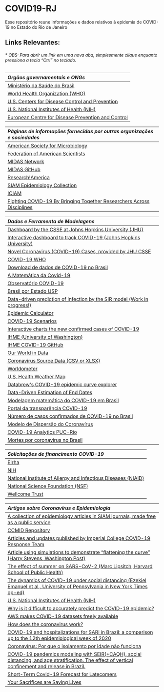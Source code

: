 
# COVID19-RJ

Esse repositório reune informações e dados relativos à epidemia de COVID-19 no Estado do Rio de Janeiro

## Links Relevantes:
###### * OBS: Para abrir um link em uma nova aba, simplesmente clique enquanto pressiona a tecla “Ctrl” no teclado.

| *Orgãos governamentais e ONGs* |
| :----- |
|[Ministério da Saúde do Brasil](https://saude.gov.br/)|
|[World Health Organization (WHO)](https://www.who.int/emergencies/diseases/novel-coronavirus-2019)|
|[U.S. Centers for Disease Control and Prevention](https://www.cdc.gov/coronavirus/2019-ncov/index.html)| 
|[U.S. National Institutes of Health (NIH)](https://www.fic.nih.gov/ResearchTopics/Pages/infectiousdiseases-coronavirus-cov.aspx)| 
|[European Centre for Disease Prevention and Control]( https://www.ecdc.europa.eu/en/covid-19-pandemic)|

| *Páginas de informações fornecidas por outras organizações e sociedades* |
| :----- |
|[American Society for Microbiology](https://asm.org/Press-Releases/2020/COVID-19-Resources)|
|[Federation of American Scientists](https://fas.org/ncov/)|
|[MIDAS Network](https://midasnetwork.us/covid-19/)|
|[MIDAS GitHub](https://github.com/midas-network/COVID-19)| 
|[Research!America](https://www.researchamerica.org/covid19)|
|[SIAM Epidemiology Collection](https://epubs.siam.org/page/EpidemiologyCollection)
|[ICIAM](http://www.iciam.org/mathematics-covid-19)|
|[Fighting COVID-19 By Bringing Together Researchers Across Disciplines](https://covid19.researcher.life/)|

| *Dados e Ferramenta de Modelagens* |
| :----- |
|[Dashboard by the CSSE at Johns Hopkins University (JHU)](https://coronavirus.jhu.edu/map.html)|
|[Interactive dashboard to track COVID-19 (Johns Hopkins University)](https://systems.jhu.edu/research/public-health/ncov/)|
|[Novel Coronavirus (COVID-19) Cases, provided by JHU CSSE](https://github.com/CSSEGISandData)|
|[COVID-19 WHO](https://covid19.who.int/)|
|[Download de dados de COVID-19 no Brasil](https://liibre.github.io/coronabr/)|
|[A Matemática da Covid-19](http://covid19.mat.br/)|
|[Observatório COVID-19](https://covid19br.github.io/)|
|[Brasil por Estado USP](https://ciis.fmrp.usp.br/covid19/estado-br/)|
|[Data-driven prediction of infection by the SIR model (Work in progress!)](https://cse-lab.ethz.ch/coronavirus/)|
|[Epidemic Calculator](https://gabgoh.github.io/COVID/index.html)|
|[COVID-19 Scenarios](https://covid19-scenarios.org/)|
|[Interactive charts the new confirmed cases of COVID-19](https://aatishb.com/covidtrends/)|
|[IHME (University of Washington)](http://www.healthdata.org/covid)|
|[IHME COVID-19 GitHub](https://github.com/ihmeuw-msca/CurveFit)|
|[Our World in Data](https://ourworldindata.org/coronavirus)|
|[Coronavirus Source Data (CSV or XLSX)](https://ourworldindata.org/coronavirus-source-data)|
|[Worldometer](https://www.worldometers.info/coronavirus/)| 
|[U.S. Health Weather Map](https://healthweather.us/)|
|[Databrew's COVID-19 epidemic curve explorer](https://datacat.cc/covid/)|
|[Data-Driven Estimation of End Dates](https://ddi.sutd.edu.sg/)|
|[Modelagem matemática do COVID-19 em Brasil](https://cic.unb.br/~lucero/covid_pt.html)|
|[Portal da transparência COVID-19](https://transparencia.registrocivil.org.br/especial-covid)|
|[Número de casos confirmados de COVID-19 no Brasil](https://github.com/wcota/covid19br)|
|[Modelo de Dispersão do Coronavírus](https://simulacovid.github.io/covid19/index.html)|
|[COVID-19 Analytics PUC-Rio](https://covid19analytics.com.br/)|
|[Mortes por coronavírus no Brasil](https://especiais.g1.globo.com/bemestar/coronavirus/mapa-coronavirus/#/)|

| *Solicitações de financimento COVID-19* |
| :----- |
|[Elrha](https://www.elrha.org/funding-opportunity/research-to-support-covid-19-response-in-humanitarian-settings/)|
|[NIH](https://grants.nih.gov/grants/natural_disasters/corona-virus.htm)|
|[National Institute of Allergy and Infectious Diseases (NIAID)](https://www.niaid.nih.gov/grants-contracts/response-covid-2019-outbreak)| 
|[National Science Foundation (NSF)](https://www.nsf.gov/news/special_reports/coronavirus/)|
|[Wellcome Trust](https://wellcome.ac.uk/grant-funding/schemes/epidemic-preparedness-covid-19)|

| *Artigos sobre Coronavírus e Epidemiologia* |
| :----- |
|[A collection of epidemiology articles in SIAM journals, made free as a public service](https://epubs.siam.org/page/EpidemiologyCollection)|
|[CCMID Repository](https://cmmid.github.io/topics/covid19/)|
|[Articles and updates published by Imperial College COVID-19 Response Team](https://www.imperial.ac.uk/mrc-global-infectious-disease-analysis/covid-19/covid-19-information/)|
|[Article using simulations to demonstrate “flattening the curve” (Harry Stevens, Washington Post)]( https://www.washingtonpost.com/graphics/2020/world/corona-simulator/)|
|[The effect of summer on SARS-CoV-2 (Marc Lipsitch, Harvard School of Public Health)](https://ccdd.hsph.harvard.edu/will-covid-19-go-away-on-its-own-in-warmer-weather/)|
|[The dynamics of COVID-19 under social distancing (Ezekiel Emanuel et al., University of Pennsylvania in New York Times op-ed)](https://www.nytimes.com/2020/03/17/opinion/coronavirus-social-distancing-effect.html)|
|[U.S. National Institutes of Health (NIH)](https://www.fic.nih.gov/ResearchTopics/Pages/infectiousdiseases-coronavirus-cov.aspx)|
|[Why is it difficult to accurately predict the COVID-19 epidemic?](https://www.ncbi.nlm.nih.gov/pmc/articles/PMC7104073/)|
|[AWS makes COVID-19 datasets freely available](https://www.infoworld.com/article/3537593/aws-makes-covid-19-datasets-freely-available.html)|
|[How does the coronavirus work?](https://www.technologyreview.com/2020/04/15/999476/explainer-how-does-the-coronavirus-work/?utm_medium=tr_social&utm_campaign=site_visitor.unpaid.engagement&utm_source=Facebook#Echobox=1587155881)|
|[COVID-19 and hospitalizations for SARI in Brazil: a comparison up to the 12th epidemiological week of 2020](https://www.scielosp.org/article/csp/2020.v36n4/e00070120/en/)
|[Coronavírus: Por que o isolamento por idade não funciona](https://medium.com/@wlyra/coronav%C3%ADrus-porque-o-isolamento-por-idade-n%C3%A3o-funciona-898d0a4a0d5b)|
|[COVID-19 pandemics modeling with SEIR(+CAQH), social distancing, and age stratification. The effect of vertical confinement and release in Brazil.](https://www.medrxiv.org/content/10.1101/2020.04.09.20060053v3)|
|[Short-Term Covid-19 Forecast for Latecomers](https://www.dropbox.com/s/z3nqral0u26b50u/Short_term_COVID19_forecast%20V1.pdf?dl=0)|
|[Your Sacrifices are Saving Lives](https://medium.com/@inders/your-sacrifices-are-saving-lives-3c80d88cea39)|
